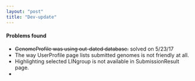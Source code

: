 ```yaml
---
layout: "post"
title: "Dev-update"
---
```


#### Problems found
- ~~GenomeProfile was using out-dated database.~~ solved on 5/23/17
- The way UserProfile page lists submitted genomes is not friendly at all.
- Highlighting selected LINgroup is not available in SubmissionResult page.
-

